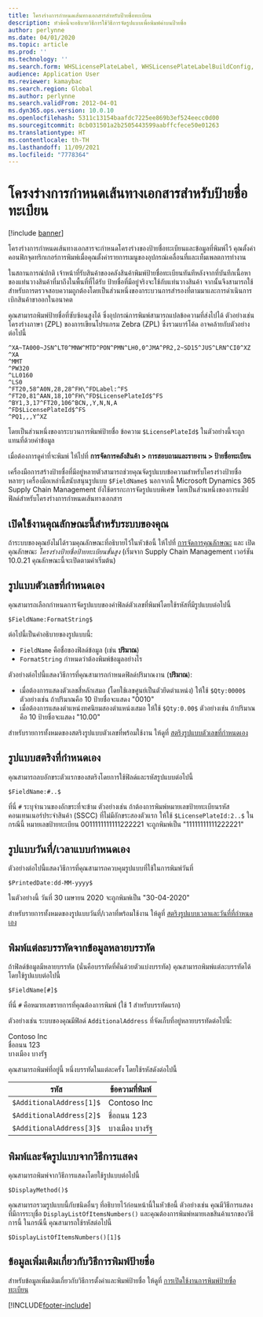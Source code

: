```yaml
---
title: โครงร่างการกำหนดเส้นทางเอกสารสำหรับป้ายชื่อทะเบียน
description: หัวข้อนี้จะอธิบายวิธีการใช้วิธีการจัดรูปแบบเพื่อพิมพ์ค่าบนป้ายชื่อ
author: perlynne
ms.date: 04/01/2020
ms.topic: article
ms.prod: ''
ms.technology: ''
ms.search.form: WHSLicensePlateLabel, WHSLicensePlateLabelBuildConfig, WHSLicensePlateLabel, WHSDocumentRoutingLayout
audience: Application User
ms.reviewer: kamaybac
ms.search.region: Global
ms.author: perlynne
ms.search.validFrom: 2012-04-01
ms.dyn365.ops.version: 10.0.10
ms.openlocfilehash: 5311c13154baafdc7225ee869b3ef524eecc0d00
ms.sourcegitcommit: 8cb031501a2b2505443599aabffcfece50e01263
ms.translationtype: HT
ms.contentlocale: th-TH
ms.lasthandoff: 11/09/2021
ms.locfileid: "7778364"
---
```

# <a name="document-routing-layout-for-license-plate-labels"></a>โครงร่างการกำหนดเส้นทางเอกสารสำหรับป้ายชื่อทะเบียน

[!include [banner](../includes/banner.md)]


โครงร่างการกำหนดเส้นทางเอกสารจะกำหนดโครงร่างของป้ายชื่อทะเบียนและข้อมูลที่พิมพ์ไว้ คุณตั้งค่าคอนฟิกจุดทริกเกอร์การพิมพ์เมื่อคุณตั้งค่ารายการเมนูของอุปกรณ์เคลื่อนที่และเท็มเพลตการทำงาน

ในสถานการณ์ปกติ เจ้าหน้าที่รับสินค้าของคลังสินค้าพิมพ์ป้ายชื่อทะเบียนทันทีหลังจากที่บันทึกเนื้อหาของแท่นวางสินค้าที่มาถึงในพื้นที่ที่ได้รับ ป้ายชื่อที่มีอยู่จริงจะใช้กับแท่นวางสินค้า จากนั้นจึงสามารถใช้สำหรับการตรวจสอบความถูกต้องโดยเป็นส่วนหนึ่งของกระบวนการสำรองที่ตามมาและการดำเนินการเบิกสินค้าขาออกในอนาคต

คุณสามารถพิมพ์ป้ายชื่อที่ซับซ้อนสูงได้ ซึ่งอุปกรณ์การพิมพ์สามารถแปลข้อความที่ส่งไปได้ ตัวอย่างเช่น โครงร่างภาษา (ZPL) ของการเขียนโปรแกรม Zebra (ZPL) ซึ่งรวมบาร์โค้ด อาจคล้ายกับตัวอย่างต่อไปนี้

```dos
^XA~TA000~JSN^LT0^MNW^MTD^PON^PMN^LH0,0^JMA^PR2,2~SD15^JUS^LRN^CI0^XZ
^XA
^MMT
^PW320
^LL0160
^LS0
^FT20,58^A0N,28,28^FH\^FDLabel:^FS
^FT20,81^AAN,18,10^FH\^FD$LicensePlateId$^FS
^BY1,3,17^FT20,106^BCN,,Y,N,N,A
^FD$LicensePlateId$^FS
^PQ1,,,Y^XZ
```

โดยเป็นส่วนหนึ่งของกระบวนการพิมพ์ป้ายชื่อ ข้อความ `$LicensePlateId$` ในตัวอย่างนี้จะถูกแทนที่ด้วยค่าข้อมูล

เมื่อต้องการดูค่าที่จะพิมพ์ ให้ไปที่ **การจัดการคลังสินค้า \> การสอบถามและรายงาน \> ป้ายชื่อทะเบียน**

เครื่องมือการสร้างป้ายชื่อที่มีอยู่หลายตัวสามารถช่วยคุณจัดรูปแบบข้อความสำหรับโครงร่างป้ายชื่อ หลายๆ เครื่องมือเหล่านี้สนับสนุนรูปแบบ `$FieldName$` นอกจากนี้ Microsoft Dynamics 365 Supply Chain Management ยังใช้ตรรกะการจัดรูปแบบพิเศษ โดยเป็นส่วนหนึ่งของการแม็ปฟิลด์สำหรับโครงร่างการกำหนดเส้นทางเอกสาร

## <a name="turn-on-this-feature-for-your-system"></a>เปิดใช้งานคุณลักษณะนี้สำหรับระบบของคุณ

ถ้าระบบของคุณยังไม่ได้รวมคุณลักษณะที่อธิบายไว้ในหัวข้อนี้ ให้ไปที่ [การจัดการคุณลักษณะ](../../fin-ops-core/fin-ops/get-started/feature-management/feature-management-overview.md) และ เปิดคุณลักษณะ *โครงร่างป้ายชื่อป้ายทะเบียนขั้นสูง* (เริ่มจาก Supply Chain Management เวอร์ชัน 10.0.21 คุณลักษณะนี้จะเปิดตามค่าเริ่มต้น)

## <a name="custom-number-formats"></a>รูปแบบตัวเลขที่กำหนดเอง

คุณสามารถเลือกกำหนดการจัดรูปแบบของค่าฟิลด์ตัวเลขที่พิมพ์โดยใช้รหัสที่มีรูปแบบต่อไปนี้

```dos
$FieldName:FormatString$
```

ต่อไปนี้เป็นคำอธิบายของรูปแบบนี้:

- `FieldName` คือชื่อของฟิลด์ข้อมูล (เช่น **ปริมาณ**)
- `FormatString` กำหนดว่าต้องพิมพ์ข้อมูลอย่างไร

ตัวอย่างต่อไปนี้แสดงวิธีการที่คุณสามารถกำหนดฟิลด์ปริมาณงาน (**ปริมาณ**):

- เมื่อต้องการแสดงตัวเลขสี่หลักเสมอ (โดยใช้เลขศูนย์เป็นตัวยึดตำแหน่ง) ให้ใช้ `$Qty:0000$` ตัวอย่างเช่น ถ้าปริมาณคือ 10 ป้ายชื่อจะแสดง "0010"
- เมื่อต้องการแสดงตำแหน่งทศนิยมสองตำแหน่งเสมอ ให้ใช้ `$Qty:0.00$` ตัวอย่างเช่น ถ้าปริมาณคือ 10 ป้ายชื่อจะแสดง "10.00"

สำหรับรายการทั้งหมดของสตริงรูปแบบตัวเลขที่พร้อมใช้งาน ให้ดูที่ [สตริงรูปแบบตัวเลขที่กำหนดเอง](/dotnet/standard/base-types/custom-numeric-format-strings)

## <a name="custom-string-formats"></a>รูปแบบสตริงที่กำหนดเอง

คุณสามารถลบอักขระตัวแรกของสตริงโดยการใช้ฟิลด์และรหัสรูปแบบต่อไปนี้

```dos
$FieldName:#..$
```

ที่นี่ `#` ระบุจำนวนของอักขระที่จะข้าม ตัวอย่างเช่น ถ้าต้องการพิมพ์หมายเลขป้ายทะเบียนรหัสคอนเทนเนอร์ประจำสินค้า (SSCC) ที่ไม่มีอักขระสองตัวแรก ให้ใช้ `$LicensePlateId:2..$` ในกรณีนี้ หมายเลขป้ายทะเบียน 0011111111111222221 จะถูกพิมพ์เป็น "11111111111222221"

## <a name="custom-datetime-formats"></a>รูปแบบวันที่/เวลาแบบกำหนดเอง

ตัวอย่างต่อไปนี้แสดงวิธีการที่คุณสามารถควบคุมรูปแบบที่ใช้ในการพิมพ์วันที่

```dos
$PrintedDate:dd-MM-yyyy$
```

ในตัวอย่างนี้ วันที่ 30 เมษายน 2020 จะถูกพิมพ์เป็น "30-04-2020"

สำหรับรายการทั้งหมดของรูปแบบวันที่/เวลาที่พร้อมใช้งาน ให้ดูที่ [สตริงรูปแบบเวลาและวันที่ที่กำหนดเอง](/dotnet/standard/base-types/custom-date-and-time-format-strings)

## <a name="print-individual-lines-from-multiline-data"></a>พิมพ์แต่ละบรรทัดจากข้อมูลหลายบรรทัด

ถ้าฟิลด์ข้อมูลมีหลายบรรทัด (นั่นคือบรรทัดที่คั่นด้วยตัวแบ่งบรรทัด) คุณสามารถพิมพ์แต่ละบรรทัดได้โดยใช้รูปแบบต่อไปนี้

```dos
$FieldName[#]$
```

ที่นี่ `#` คือหมายเลขรายการที่คุณต้องการพิมพ์ (ใช้ 1 สำหรับบรรทัดแรก)

ตัวอย่างเช่น ระบบของคุณมีฟิลด์ `AdditionalAddress` ที่จัดเก็บที่อยู่หลายบรรทัดต่อไปนี้:

Contoso Inc  
ชื่อถนน 123  
บางเมือง บางรัฐ

คุณสามารถพิมพ์ที่อยู่นี้ หนึ่งบรรทัดในแต่ละครั้ง โดยใช้รหัสดังต่อไปนี้

| รหัส | ข้อความที่พิมพ์ |
|---|---|
| `$AdditionalAddress[1]$` | Contoso Inc |
| `$AdditionalAddress[2]$` | ชื่อถนน 123 |
| `$AdditionalAddress[3]$` | บางเมือง บางรัฐ |

## <a name="print-and-format-from-a-display-method"></a>พิมพ์และจัดรูปแบบจากวิธีการแสดง

คุณสามารถพิมพ์จากวิธีการแสดงโดยใช้รูปแบบต่อไปนี้

```dos
$DisplayMethod()$
```

คุณสามารถรวมรูปแบบนี้กับชนิดอื่นๆ ที่อธิบายไว้ก่อนหน้านี้ในหัวข้อนี้ ตัวอย่างเช่น คุณมีวิธีการแสดงที่มีการระบุชื่อ `DisplayListOfItemsNumbers()` และคุณต้องการพิมพ์หมายเลขสินค้าแรกของวิธีการนี้ ในกรณีนี้ คุณสามารถใช้รหัสต่อไปนี้

```dos
$DisplayListOfItemsNumbers()[1]$
```

## <a name="more-information-about-how-to-print-labels"></a>ข้อมูลเพิ่มเติมเกี่ยวกับวิธีการพิมพ์ป้ายชื่อ

สำหรับข้อมูลเพิ่มเติมเกี่ยวกับวิธีการตั้งค่าและพิมพ์ป้ายชื่อ ให้ดูที่ [การเปิดใช้งานการพิมพ์ป้ายชื่อทะเบียน](tasks/license-plate-label-printing.md)


[!INCLUDE[footer-include](../../includes/footer-banner.md)]